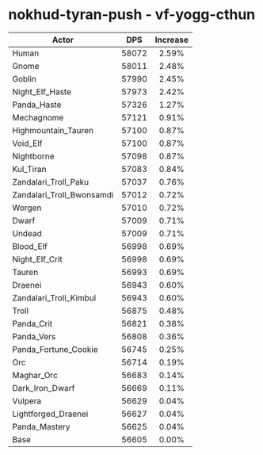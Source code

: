 # nokhud-tyran-push - vf-yogg-cthun
| Actor | DPS | Increase |
|---|:---:|:---:|
|Human|58072|2.59%|
|Gnome|58011|2.48%|
|Goblin|57990|2.45%|
|Night_Elf_Haste|57973|2.42%|
|Panda_Haste|57326|1.27%|
|Mechagnome|57121|0.91%|
|Highmountain_Tauren|57100|0.87%|
|Void_Elf|57100|0.87%|
|Nightborne|57098|0.87%|
|Kul_Tiran|57083|0.84%|
|Zandalari_Troll_Paku|57037|0.76%|
|Zandalari_Troll_Bwonsamdi|57012|0.72%|
|Worgen|57010|0.72%|
|Dwarf|57009|0.71%|
|Undead|57009|0.71%|
|Blood_Elf|56998|0.69%|
|Night_Elf_Crit|56998|0.69%|
|Tauren|56993|0.69%|
|Draenei|56943|0.60%|
|Zandalari_Troll_Kimbul|56943|0.60%|
|Troll|56875|0.48%|
|Panda_Crit|56821|0.38%|
|Panda_Vers|56808|0.36%|
|Panda_Fortune_Cookie|56745|0.25%|
|Orc|56714|0.19%|
|Maghar_Orc|56683|0.14%|
|Dark_Iron_Dwarf|56669|0.11%|
|Vulpera|56629|0.04%|
|Lightforged_Draenei|56627|0.04%|
|Panda_Mastery|56625|0.04%|
|Base|56605|0.00%|
